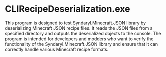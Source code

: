 # CLIRecipeDeserialization.exe

This program is designed to test Syndaryl.Minecraft.JSON library by deserializing Minecraft JSON recipe files. It reads the JSON files from a specified directory and outputs the deserialized objects to the console. The program is intended for developers and modders who want to verify the functionality of the Syndaryl.Minecraft.JSON library and ensure that it can correctly handle various Minecraft recipe formats.